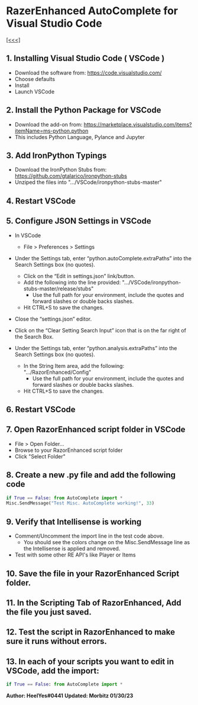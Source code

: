 # RazerEnhanced AutoComplete for Visual Studio Code

[[<<<]](../index.md)

## 1. Installing Visual Studio Code ( VSCode )
- Download the software from: https://code.visualstudio.com/
- Choose defaults
- Install
- Launch VSCode

## 2. Install the Python Package for VSCode
- Download the add-on from: https://marketplace.visualstudio.com/items?itemName=ms-python.python
- This includes Python Language, Pylance and Jupyter

## 3. Add IronPython Typings
- Download the IronPython Stubs from: https://github.com/gtalarico/ironpython-stubs
- Unziped the files into  ".../VSCode/ironpython-stubs-master"

## 4. Restart VSCode

## 5. Configure JSON Settings in VSCode
- In VSCode
  - File > Preferences > Settings

- Under the Settings tab, enter “python.autoComplete.extraPaths” into the Search Settings box (no quotes).
  - Click on the “Edit in settings.json” link/button.
  - Add the following into the line provided:  ".../VSCode/ironpython-stubs-master/release/stubs"
    - Use the full path for your environment, include the quotes and forward slashes or double backs slashes.
  - Hit CTRL+S to save the changes.

- Close the “settings.json” editor.
- Click on the “Clear Setting Search Input” icon that is on the far right of the Search Box.

- Under the Settings tab, enter “python.analysis.extraPaths” into the Search Settings box (no quotes).
  - In the String Item area, add the following: ".../RazorEnhanced/Config"
    - Use the full path for your environment, include the quotes and forward slashes or double backs slashes.
  - Hit CTRL+S to save the changes.

## 6. Restart VSCode

## 7. Open RazorEnhanced script folder in VSCode
- File > Open Folder...
- Browse to your RazorEnhanced script folder
- Click "Select Folder"

## 8. Create a new .py file and add the following code
```py
if True == False: from AutoComplete import *
Misc.SendMessage("Test Misc. AutoComplete working!", 33)
```

## 9. Verify that Intellisense is working
- Comment/Uncomment the import line in the test code above.
    - You should see the colors change on the Misc.SendMessage line as the Intellisense is applied and removed.
- Test with some other RE API's like Player or Items

## 10. Save the file in your RazorEnhanced Script folder.

## 11. In the Scripting Tab of RazorEnhanced, Add the file you just saved.

## 12. Test the script in RazorEnhanced to make sure it runs without errors.

## 13. In each of your scripts you want to edit in VSCode, add the import:
```py
if True == False: from AutoComplete import *
```


**Author: HeelYes#0441**
**Updated: Morbitz 01/30/23**
